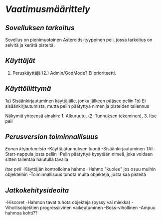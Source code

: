 # *Vaatimusmäärittely*

## *Sovelluksen tarkoitus*
Sovellus on pienimuotoinen Asteroids-tyyppinen peli, jossa tarkoitus on selvitä
ja kerätä pisteitä.

## *Käyttäjät*
1. Peruskäyttäjä
(2.) Admin/GodMode? Ei prioriteetti.

## *Käyttöliittymä*
1a) Sisäänkirjautuminen käyttäjälle, jonka jälkeen pääsee peliin
1b) Ei sisäänkirjautumista, mutta pelin päätyttyä nimen ja pisteiden tallennus

Näkymiä yhteensä ainakin: 1. Alkuruutu, (2. Tunnuksen tekeminen), 3. Itse peli

## *Perusversion toiminnallisuus*
_Ennen kirjautumista_
-Käyttäjätunnuksen luonti
-Sisäänkirjautuminen
TAI
-Start-nappula josta peliin
-Pelin päätyttyä kysytään nimeä, joka voidaan sitten tallentaa halutulla tavalla

 _Itse peli_
-Käyttäjän kontrolloima hahmo
-Hahmo "kuolee" jos osuu muihin objekteihin
-Toiminnallisuus tuhota muita objekteja, josta saa pisteitä

## *Jatkokehitysideoita*
-Hiscoret
-Hahmon tavat tuhota objekteja (pyssy vai miekka)
-Vihollisobjektien progressiivinen vaikeutuminen
-Boss-vihollinen
	-Ampuu hahmoa kohti??
